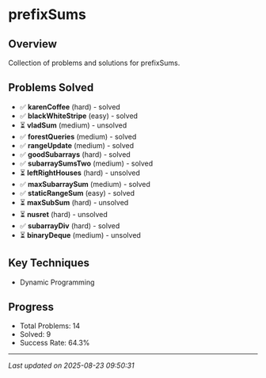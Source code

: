 # prefixSums

## Overview
Collection of problems and solutions for prefixSums.

## Problems Solved
- ✅ **karenCoffee** (hard) - solved
- ✅ **blackWhiteStripe** (easy) - solved
- ⏳ **vladSum** (medium) - unsolved
- ✅ **forestQueries** (medium) - solved
- ✅ **rangeUpdate** (medium) - solved
- ✅ **goodSubarrays** (hard) - solved
- ✅ **subarraySumsTwo** (medium) - solved
- ⏳ **leftRightHouses** (hard) - unsolved
- ✅ **maxSubarraySum** (medium) - solved
- ✅ **staticRangeSum** (easy) - solved
- ⏳ **maxSubSum** (hard) - unsolved
- ⏳ **nusret** (hard) - unsolved
- ✅ **subarrayDiv** (hard) - solved
- ⏳ **binaryDeque** (medium) - unsolved

## Key Techniques
- Dynamic Programming

## Progress
- Total Problems: 14
- Solved: 9
- Success Rate: 64.3%

---
*Last updated on 2025-08-23 09:50:31*
